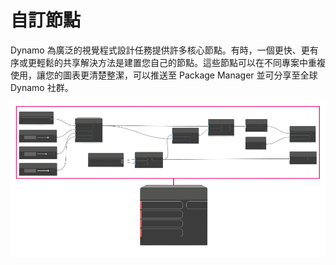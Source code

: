 # 自訂節點

Dynamo 為廣泛的視覺程式設計任務提供許多核心節點。有時，一個更快、更有序或更輕鬆的共享解決方法是建置您自己的節點。這些節點可以在不同專案中重複使用，讓您的圖表更清楚整潔，可以推送至 Package Manager 並可分享至全球 Dynamo 社群。

![](<../images/6-1/customNodes1 (1).png>)

